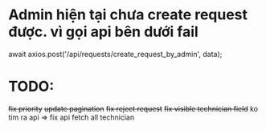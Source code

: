 # Admin hiện tại chưa create request được. vì gọi api bên dưới fail
await axios.post('/api/requests/create_request_by_admin', data);

# TODO:
~~fix priority~~
~~update pagination~~
~~fix reject request~~
~~fix visible technician field~~
ko tim ra api => fix api fetch all technician